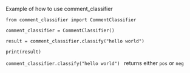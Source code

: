 Example of how to use comment_classifier

``` 
from comment_classifier import CommentClassifier

comment_classifier = CommentClassifier()

result = comment_classifier.classify("hello world")

print(result)
```

`comment_classifier.classify("hello world") ` returns either `pos` or `neg`